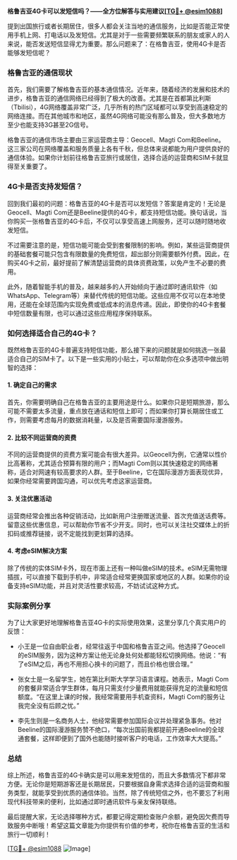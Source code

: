 **格鲁吉亚4G卡可以发短信吗？——全方位解答与实用建议[[TG💪+ @esim1088](https://t.me/s/esim1088)]**

提到出国旅行或者长期居住，很多人都会关注当地的通信服务，比如是否能正常使用手机上网、打电话以及发短信。尤其是对于一些需要频繁联系的朋友或家人的人来说，能否发送短信显得尤为重要。那么问题来了：在格鲁吉亚，使用4G卡是否能够发短信呢？

### 格鲁吉亚的通信现状

首先，我们需要了解格鲁吉亚的基本通信情况。近年来，随着经济的发展和技术的进步，格鲁吉亚的通信网络已经得到了极大的改善。尤其是在首都第比利斯（Tbilisi），4G网络覆盖非常广泛，几乎所有的热门区域都可以享受到高速稳定的网络连接。而在其他城市和地区，虽然4G网络可能没有那么普及，但大多数地方至少也能支持3G甚至2G信号。

格鲁吉亚的通信市场主要由三家运营商主导：Geocell、Magti Com和Beeline。这三家公司在网络覆盖和服务质量上各有千秋，但总体来说都能为用户提供良好的通信体验。如果你计划前往格鲁吉亚旅行或居住，选择合适的运营商和SIM卡就显得至关重要了。

### 4G卡是否支持发短信？

回到我们最初的问题：格鲁吉亚的4G卡是否可以发短信？答案是肯定的！无论是Geocell、Magti Com还是Beeline提供的4G卡，都支持短信功能。换句话说，当你购买一张格鲁吉亚的4G卡后，不仅可以享受高速上网服务，还可以随时随地收发短信。

不过需要注意的是，短信功能可能会受到套餐限制的影响。例如，某些运营商提供的基础套餐可能只包含有限数量的免费短信，超出部分则需要额外付费。因此，在购买4G卡之前，最好提前了解清楚运营商的具体资费政策，以免产生不必要的费用。

此外，随着智能手机的普及，越来越多的人开始倾向于通过即时通讯软件（如WhatsApp、Telegram等）来替代传统的短信功能。这些应用不仅可以在本地使用，还能在全球范围内实现免费或低成本的消息传递。因此，即使你的4G卡套餐中短信数量有限，也可以通过这些应用程序保持联系。

### 如何选择适合自己的4G卡？

既然格鲁吉亚的4G卡普遍支持短信功能，那么接下来的问题就是如何挑选一张最适合自己的SIM卡了。以下是一些实用的小贴士，可以帮助你在众多选项中做出明智的选择：

#### 1. 确定自己的需求
首先，你需要明确自己在格鲁吉亚的主要用途是什么。如果你只是短期旅游，那么可能不需要太多流量，重点放在通话和短信上即可；而如果你打算长期居住或工作，则需要考虑每月的数据消耗量，以及是否需要国际漫游服务。

#### 2. 比较不同运营商的资费
不同的运营商提供的资费方案可能会有很大差异。以Geocell为例，它通常以性价比高著称，尤其适合预算有限的用户；而Magti Com则以其快速稳定的网络著称，适合对网速有较高要求的人群。至于Beeline，它在国际漫游方面表现优异，如果你经常需要跨国沟通，可以优先考虑这家运营商。

#### 3. 关注优惠活动
运营商经常会推出各种促销活动，比如新用户注册赠送流量、首次充值送话费等。留意这些优惠信息，可以帮助你节省不少开支。同时，也可以关注社交媒体上的折扣码或推荐链接，说不定能找到更划算的选择。

#### 4. 考虑eSIM解决方案
除了传统的实体SIM卡外，现在市面上还有一种叫做eSIM的技术。eSIM无需物理插拔，可以直接下载到手机中，非常适合经常更换国家或地区的人群。如果你的设备支持eSIM功能，并且对灵活性要求较高，不妨试试这种方式。

### 实际案例分享

为了让大家更好地理解格鲁吉亚4G卡的实际使用效果，这里分享几个真实用户的反馈：

- 小王是一位自由职业者，经常往返于中国和格鲁吉亚之间。他选择了Geocell的eSIM服务，因为这种方案让他无论身处何处都能轻松切换网络。他说：“有了eSIM之后，再也不用担心换卡的问题了，而且价格也很合理。”

- 张女士是一名留学生，她在第比利斯大学学习语言课程。她表示，Magti Com的套餐非常适合学生群体，每月只需支付少量费用就能获得充足的流量和短信额度。“在这里上课的时候，我经常需要用手机查资料，Magti Com的服务让我完全没有后顾之忧。”

- 李先生则是一名商务人士，他经常需要参加国际会议并处理紧急事务。他对Beeline的国际漫游服务赞不绝口，“每次出国前我都提前开通Beeline的全球通套餐，这样即便到了国外也能随时接听客户的电话，工作效率大大提高。”

### 总结

综上所述，格鲁吉亚的4G卡确实是可以用来发短信的，而且大多数情况下都非常方便。无论你是短期游客还是长期居民，只要根据自身需求选择合适的运营商和服务类型，就能享受到优质的通信体验。当然，除了传统短信之外，也不要忘了利用现代科技带来的便利，比如通过即时通讯软件与亲友保持联络。

最后提醒大家，无论选择哪种方式，都要记得定期检查账户余额，避免因欠费而导致服务中断哦！希望这篇文章能为你提供有价值的参考，祝你在格鲁吉亚的生活和旅行一切顺利！

[[TG💪+ @esim1088](https://t.me/s/esim1088) ![Image](https://i.postimg.cc/4NQfJmqS/Snipaste-2025-05-13-00-14-12.png)]